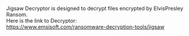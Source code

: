 Jigsaw Decryptor is designed to decrypt files encrypted by ElvisPresley Ransom.\
Here is the link to Decryptor:\
https://www.emsisoft.com/ransomware-decryption-tools/jigsaw
